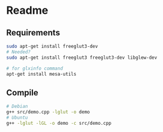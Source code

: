 # Readme

## Requirements

```bash
sudo apt-get install freeglut3-dev
# Needed?
sudo apt-get install freeglut3 freeglut3-dev libglew-dev

# for glxinfo command
apt-get install mesa-utils
```

## Compile

```bash
# Debian
g++ src/demo.cpp -lglut -o demo
# Ubuntu
g++ -lglut -lGL -o demo -c src/demo.cpp
```
